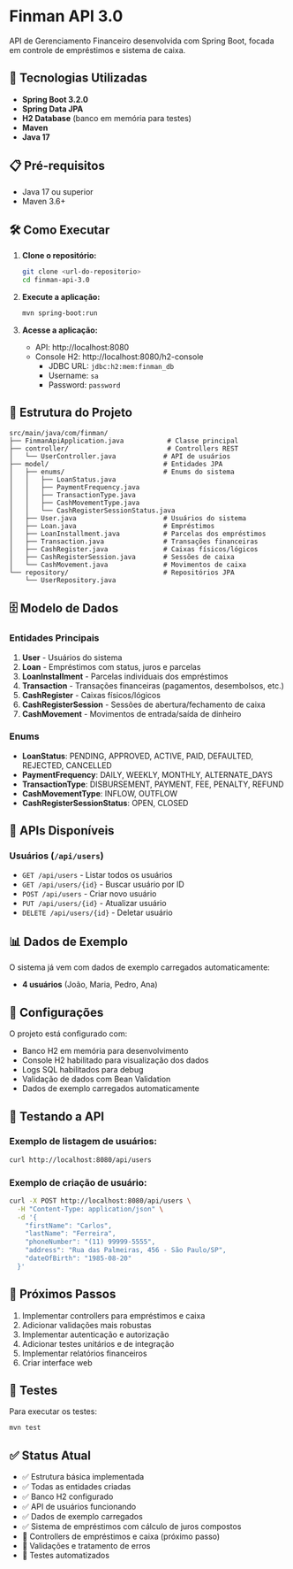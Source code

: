 # Finman API 3.0

API de Gerenciamento Financeiro desenvolvida com Spring Boot, focada em controle de empréstimos e sistema de caixa.

## 🚀 Tecnologias Utilizadas

- **Spring Boot 3.2.0**
- **Spring Data JPA**
- **H2 Database** (banco em memória para testes)
- **Maven**
- **Java 17**

## 📋 Pré-requisitos

- Java 17 ou superior
- Maven 3.6+

## 🛠️ Como Executar

1. **Clone o repositório:**
   ```bash
   git clone <url-do-repositorio>
   cd finman-api-3.0
   ```

2. **Execute a aplicação:**
   ```bash
   mvn spring-boot:run
   ```

3. **Acesse a aplicação:**
   - API: http://localhost:8080
   - Console H2: http://localhost:8080/h2-console
     - JDBC URL: `jdbc:h2:mem:finman_db`
     - Username: `sa`
     - Password: `password`

## 📁 Estrutura do Projeto

```
src/main/java/com/finman/
├── FinmanApiApplication.java           # Classe principal
├── controller/                         # Controllers REST
│   └── UserController.java            # API de usuários
├── model/                             # Entidades JPA
│   ├── enums/                         # Enums do sistema
│   │   ├── LoanStatus.java
│   │   ├── PaymentFrequency.java
│   │   ├── TransactionType.java
│   │   ├── CashMovementType.java
│   │   └── CashRegisterSessionStatus.java
│   ├── User.java                      # Usuários do sistema
│   ├── Loan.java                      # Empréstimos
│   ├── LoanInstallment.java           # Parcelas dos empréstimos
│   ├── Transaction.java               # Transações financeiras
│   ├── CashRegister.java              # Caixas físicos/lógicos
│   ├── CashRegisterSession.java       # Sessões de caixa
│   └── CashMovement.java              # Movimentos de caixa
└── repository/                        # Repositórios JPA
    └── UserRepository.java
```

## 🗄️ Modelo de Dados

### Entidades Principais

1. **User** - Usuários do sistema
2. **Loan** - Empréstimos com status, juros e parcelas
3. **LoanInstallment** - Parcelas individuais dos empréstimos
4. **Transaction** - Transações financeiras (pagamentos, desembolsos, etc.)
5. **CashRegister** - Caixas físicos/lógicos
6. **CashRegisterSession** - Sessões de abertura/fechamento de caixa
7. **CashMovement** - Movimentos de entrada/saída de dinheiro

### Enums

- **LoanStatus**: PENDING, APPROVED, ACTIVE, PAID, DEFAULTED, REJECTED, CANCELLED
- **PaymentFrequency**: DAILY, WEEKLY, MONTHLY, ALTERNATE_DAYS
- **TransactionType**: DISBURSEMENT, PAYMENT, FEE, PENALTY, REFUND
- **CashMovementType**: INFLOW, OUTFLOW
- **CashRegisterSessionStatus**: OPEN, CLOSED

## 🔧 APIs Disponíveis

### Usuários (`/api/users`)
- `GET /api/users` - Listar todos os usuários
- `GET /api/users/{id}` - Buscar usuário por ID
- `POST /api/users` - Criar novo usuário
- `PUT /api/users/{id}` - Atualizar usuário
- `DELETE /api/users/{id}` - Deletar usuário

## 📊 Dados de Exemplo

O sistema já vem com dados de exemplo carregados automaticamente:

- **4 usuários** (João, Maria, Pedro, Ana)

## 🔧 Configurações

O projeto está configurado com:
- Banco H2 em memória para desenvolvimento
- Console H2 habilitado para visualização dos dados
- Logs SQL habilitados para debug
- Validação de dados com Bean Validation
- Dados de exemplo carregados automaticamente

## 🧪 Testando a API

### Exemplo de listagem de usuários:
```bash
curl http://localhost:8080/api/users
```

### Exemplo de criação de usuário:
```bash
curl -X POST http://localhost:8080/api/users \
  -H "Content-Type: application/json" \
  -d '{
    "firstName": "Carlos",
    "lastName": "Ferreira",
    "phoneNumber": "(11) 99999-5555",
    "address": "Rua das Palmeiras, 456 - São Paulo/SP",
    "dateOfBirth": "1985-08-20"
  }'
```

## 📝 Próximos Passos

1. Implementar controllers para empréstimos e caixa
2. Adicionar validações mais robustas
3. Implementar autenticação e autorização
4. Adicionar testes unitários e de integração
5. Implementar relatórios financeiros
6. Criar interface web

## 🧪 Testes

Para executar os testes:
```bash
mvn test
```

## ✅ Status Atual

- ✅ Estrutura básica implementada
- ✅ Todas as entidades criadas
- ✅ Banco H2 configurado
- ✅ API de usuários funcionando
- ✅ Dados de exemplo carregados
- ✅ Sistema de empréstimos com cálculo de juros compostos
- 🔄 Controllers de empréstimos e caixa (próximo passo)
- 🔄 Validações e tratamento de erros
- 🔄 Testes automatizados
